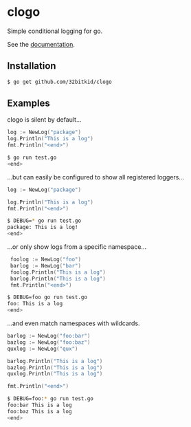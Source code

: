 # clogo

Simple conditional logging for go.

See the [documentation](https://godoc.org/github.com/32bitkid/clogo).

## Installation

```bash
$ go get github.com/32bitkid/clogo
```

## Examples
clogo is silent by default...

```go
log := NewLog("package")
log.Println("This is a log")
fmt.Println("<end>")
```

```bash
$ go run test.go
<end>
```

...but can easily be configured to show all registered loggers...


```go
log := NewLog("package")

log.Println("This is a log")
fmt.Println("<end>")
```

```bash
$ DEBUG=* go run test.go
package: This is a log!
<end>
```

...or only show logs from a specific namespace...

```go
 foolog := NewLog("foo")
 barlog := NewLog("bar")
 foolog.Println("This is a log")
 barlog.Println("This is a log")
 fmt.Println("<end>")
```

```bash
$ DEBUG=foo go run test.go
foo: This is a log
<end>
```

...and even match namespaces with wildcards.

```go
barlog := NewLog("foo:bar")
bazlog := NewLog("foo:baz")
quxlog := NewLog("qux")

barlog.Println("This is a log")
bazlog.Println("This is a log")
quxlog.Println("This is a log")

fmt.Println("<end>")
```

```bash
$ DEBUG=foo:* go run test.go
foo:bar This is a log
foo:baz This is a log
<end>
```
